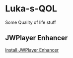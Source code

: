 # Luka-s-QOL
Some Quality of life stuff
## JWPlayer Enhancer
[Install JWPlayer Enhancer](https://raw.githubusercontent.com/lukastroo/Luka-s-QOL/main/jwplayer-enhancer.user.js)